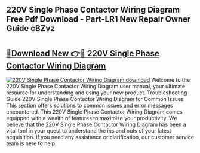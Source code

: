 ## 220V Single Phase Contactor Wiring Diagram Free Pdf Download - Part-LR1 New Repair Owner Guide cBZvz

# <h2><a href="http://dflmids.blite.top/?on=220V+Single+Phase+Contactor+Wiring+Diagram">🔗Download New 👉🔴 220V Single Phase Contactor Wiring Diagram</a></h2>

[![220V Single Phase Contactor Wiring Diagram download](https://i.imgur.com/lujVjoI.png)](http://dflmids.blite.top/?on=220V+Single+Phase+Contactor+Wiring+Diagram)
Welcome to the 220V Single Phase Contactor Wiring Diagram user manual, your ultimate resource for understanding and using your new product. Troubleshooting Guide 220V Single Phase Contactor Wiring Diagram for Common Issues This section offers solutions to common issues and error messages encountered. This 220V Single Phase Contactor Wiring Diagram comes equipped with a wealth of features to maximize your productivity. We believe that the 220V Single Phase Contactor Wiring Diagram has been a vital tool in your quest to understand the ins and outs of your latest acquisition. If you need any assistance or clarification, our customer service team is here to help.
